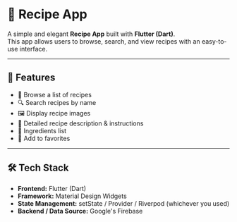 # 🍴 Recipe App

A simple and elegant **Recipe App** built with **Flutter (Dart)**.  
This app allows users to browse, search, and view recipes with an easy-to-use interface.

---

## 🚀 Features
- 📖 Browse a list of recipes
- 🔍 Search recipes by name
- 🖼️ Display recipe images
- 📜 Detailed recipe description & instructions
- 🧾 Ingredients list
- 🖤 Add to favorites

---

## 🛠️ Tech Stack
- **Frontend:** Flutter (Dart)
- **Framework:** Material Design Widgets
- **State Management:** setState / Provider / Riverpod (whichever you used)
- **Backend / Data Source:** Google's Firebase
